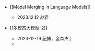 -  [[Model Merging in Language Models]] 
	- 2023.12.12 赵君

- [[多模态大模型-2]] 
	- 2023-12-19 纪博，金森杰；
	- 